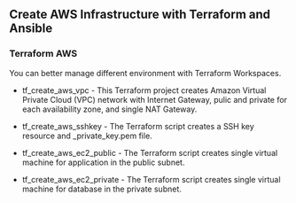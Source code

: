 ## Create AWS Infrastructure with Terraform and Ansible


### Terraform AWS
You can better manage different environment with Terraform Workspaces.

- tf_create_aws_vpc - This Terraform project creates Amazon Virtual Private Cloud (VPC) network with Internet Gateway, pulic and private for each availability zone, and single NAT Gateway.

- tf_create_aws_sshkey - The Terraform script creates a SSH key resource and <namespace>_private_key.pem file.

- tf_create_aws_ec2_public - The Terraform script creates single virtual machine for application in the public subnet.

- tf_create_aws_ec2_private - The Terraform script creates single virtual machine for database in the private subnet.


